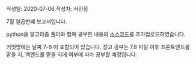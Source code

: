 작성일: 2020-07-06 
작성자: 서민정

7월 일곱번째 보고서입니다.

python을 알고리즘 풀이와 함께 공부한 내용의 [소스코드](https://github.com/seovalue/Algorithm/tree/master/python/code)를 추가업로드하였습니다.

커밋명에는 날짜 7-6 이 포함되어 있습니다.
장고 공부는 7.8 미팅 이후 프론트엔드를 맡을 지, 백엔드를 맡을 지에 여부에 따라 공부할 예정입니다.

